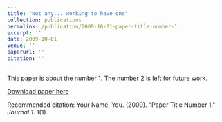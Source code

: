 ```yaml
---
title: "Not any... working to have one"
collection: publications
permalink: /publication/2009-10-01-paper-title-number-1
excerpt: ''
date: 2009-10-01
venue: ''
paperurl: ''
citation: ''
---
```

This paper is about the number 1. The number 2 is left for future work.

[Download paper here]()

Recommended citation: Your Name, You. (2009). "Paper Title Number 1." <i>Journal 1</i>. 1(1).
